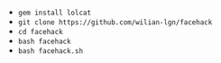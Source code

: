 * `gem install lolcat`
* `git clone https://github.com/wilian-lgn/facehack`
* `cd facehack`
* `bash facehack`
* `bash facehack.sh`
